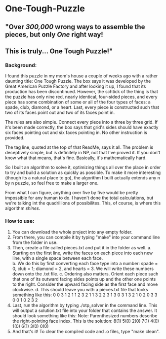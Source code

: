 # One-Tough-Puzzle

## "Over *300,000* wrong ways to assemble the pieces, but only *One* right way!
## This is truly... One Tough Puzzle!"

### Background:

I found this puzzle in my mom's house a couple of weeks ago with a rather 
daunting title: One Tough Puzzle. The box says it was developed by the Great
American Puzzle Factory and after looking it up, I found that its production 
has been discontinued. However, the schtick of the thing is that the puzzle has 
only nine red, nearly identical, four-sided pieces, and every piece has some 
combination of some or all of the four types of faces: a spade, club, diamond, 
or a heart. Last, every piece is constructed such that two of its faces point 
out and two of its faces point in.

The rules are also simple. Connect every piece into a three by three grid. If it's 
been made correctly, the box says that grid's sides should have exactly six faces 
pointing out and six faces pointing in. No other instruction is provided. 

The tag line, quoted at the top of that ReadMe, says it all. The problem is deceptively
simple, but is definitely in NP, not that I've proved it. If you don't know what that
means, that's fine. Basically, it's mathematically hard.

So I built an algorithm to solve it, optimizing things all over the place in order to
try and build a solution as quickly as possible. To make it more interesting (though 
its a natural place to go), the algorithm I built actually extends any n by n puzzle, 
so feel free to make a larger one.

From what I can figure, anything over five by five would be pretty impossible for any human
to do. I haven't done the total calculations, but we're talking int the quadrillions of 
possibilites. This, of course, is where this algorithm *shines*. 

### How to use:

1. You can download the whole project into any empty folder. 
2. From there, you can compile it by typing "make" into your command line from the folder in use.
3. Then, create a file called pieces.txt and put it in the folder as well. 
    a. Starting on the first line, write the faces on each piece into each new line, with a single
       space between each face.  
    b. We do this by first converting each face type into a number: spade = 0, club = 1; diamond = 2,
       and hearts = 3. We will write these numbers down onto the .txt file.
    c. Ordering also matters. Orient each piece such that one of its outward facing sides points up
       and the other one points to the right. Consider the upward facing side as the first face and
       move clockwise. 
    d. This should leave you with a pieces.txt file that looks something like this:
        0 0 3 1
        2 1 1 2
        3 2 1 1
        3 2 2 3
        1 3 0 3
        1 3 2 1
        0 2 0 3
        3 0 0 1
        0 2 3 2
4. Last, run the algorithm by typing ./otp_solver in the command line. This will output a solution.txt
   file into your folder that contains the answer. It should look something like this:
    Note: Parenthesized numbers describe the right-pointing face index.
    This is the solution:
    8(1) 5(0) 2(0)
    7(1) 4(0) 1(0)
    6(1) 3(0) 0(0)
5. And that's it! To clear the compiled code and .o files, type "make clean". 
